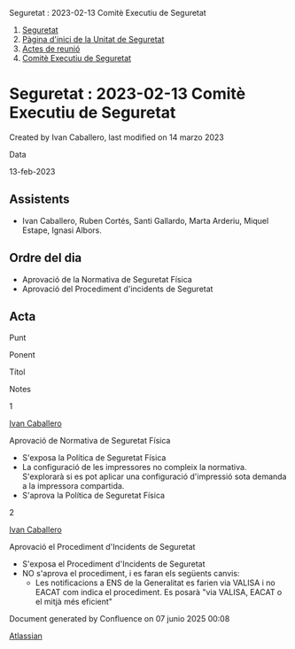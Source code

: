 Seguretat : 2023-02-13 Comitè Executiu de Seguretat  

1.  [Seguretat](index.md)
2.  [Pàgina d'inici de la Unitat de Seguretat](15368362.md)
3.  [Actes de reunió](26317880.md)
4.  [Comitè Executiu de Seguretat](81855049.md)

Seguretat : 2023-02-13 Comitè Executiu de Seguretat
===================================================

Created by Ivan Caballero, last modified on 14 marzo 2023

Data

13-feb-2023

Assistents
----------

*   Ivan Caballero, Ruben Cortés, Santi Gallardo, Marta Arderiu, Miquel Estape, Ignasi Albors.
    

Ordre del dia
-------------

*   Aprovació de la Normativa de Seguretat Física
*   Aprovació del Procediment d'incidents de Seguretat

Acta
----

Punt

Ponent

Títol

Notes

1

[Ivan Caballero](https://confluence.aoc.cat/display/~icaballero)

Aprovació de Normativa de Seguretat Física

*   S'exposa la Política de Seguretat Física
*   La configuració de les impressores no compleix la normativa. S'explorarà si es pot aplicar una configuració d'impressió sota demanda a la impressora compartida.
*   S'aprova la Política de Seguretat Física

2

[Ivan Caballero](https://confluence.aoc.cat/display/~icaballero)

Aprovació el Procediment d'Incidents de Seguretat

*   S'exposa el Procediment d'Incidents de Seguretat
*   NO s'aprova el procediment, i es faran els següents canvis:
    *   Les notificacions a ENS de la Generalitat es farien via VALISA i no EACAT com indica el procediment. Es posarà "via VALISA, EACAT o el mitjà més eficient"

Document generated by Confluence on 07 junio 2025 00:08

[Atlassian](http://www.atlassian.com/)